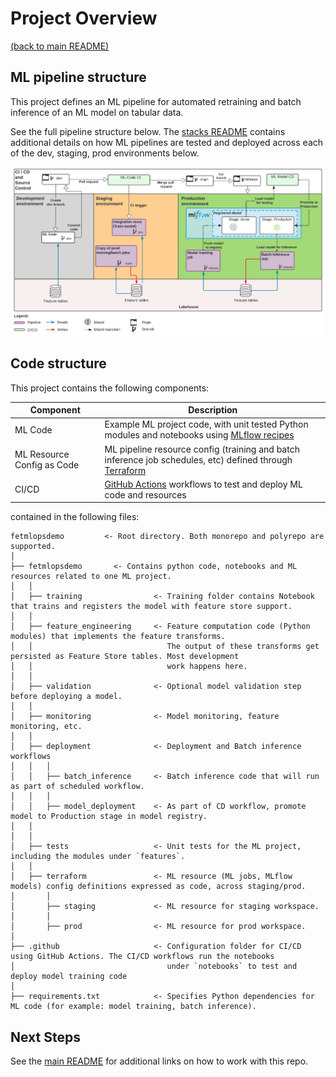 # Project Overview

[(back to main README)](../README.md)

## ML pipeline structure
This project defines an ML pipeline for automated retraining and batch inference of an ML model
on tabular data.

See the full pipeline structure below. The [stacks README](https://github.com/databricks/mlops-stack/blob/main/Pipeline.md)
contains additional details on how ML pipelines are tested and deployed across each of the dev, staging, prod environments below.

![MLOps Stacks diagram](images/mlops-stack-summary.png)


## Code structure
This project contains the following components:

| Component                  | Description                                                                                                                                     |
|----------------------------|-------------------------------------------------------------------------------------------------------------------------------------------------|
| ML Code                    | Example ML project code, with unit tested Python modules and notebooks using [MLflow recipes](https://mlflow.org/docs/latest/recipes.html)  |
| ML Resource Config as Code | ML pipeline resource config (training and batch inference job schedules, etc) defined through [Terraform](https://learn.microsoft.com/azure/databricks/dev-tools/terraform/index) |
| CI/CD                      | [GitHub Actions](https://github.com/actions) workflows to test and deploy ML code and resources                                                  |

contained in the following files:

```
fetmlopsdemo         <- Root directory. Both monorepo and polyrepo are supported.
│
├── fetmlopsdemo       <- Contains python code, notebooks and ML resources related to one ML project. 
│   │
│   ├── training                <- Training folder contains Notebook that trains and registers the model with feature store support.
│   │
│   ├── feature_engineering     <- Feature computation code (Python modules) that implements the feature transforms.
│   │                              The output of these transforms get persisted as Feature Store tables. Most development
│   │                              work happens here.
│   │
│   ├── validation              <- Optional model validation step before deploying a model.
│   │
│   ├── monitoring              <- Model monitoring, feature monitoring, etc.
│   │
│   ├── deployment              <- Deployment and Batch inference workflows
│   │   │
│   │   ├── batch_inference     <- Batch inference code that will run as part of scheduled workflow.
│   │   │
│   │   ├── model_deployment    <- As part of CD workflow, promote model to Production stage in model registry.
│   │
│   │
│   ├── tests                   <- Unit tests for the ML project, including the modules under `features`.
│   │
│   ├── terraform               <- ML resource (ML jobs, MLflow models) config definitions expressed as code, across staging/prod.
│       │
│       ├── staging             <- ML resource for staging workspace.
│       │
│       ├── prod                <- ML resource for prod workspace.
│
├── .github                     <- Configuration folder for CI/CD using GitHub Actions. The CI/CD workflows run the notebooks
│                                  under `notebooks` to test and deploy model training code
│ 
├── requirements.txt            <- Specifies Python dependencies for ML code (for example: model training, batch inference).
```

## Next Steps
See the [main README](../README.md#using-this-repo) for additional links on how to work with this repo.
